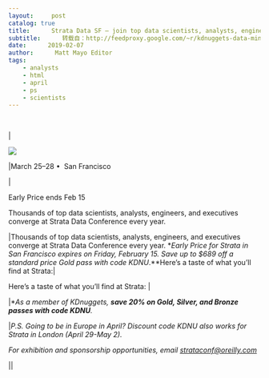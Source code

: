```yaml
---
layout:     post
catalog: true
title:      Strata Data SF – join top data scientists, analysts, engineers, and execs – KDnuggets Offer
subtitle:      转载自：http://feedproxy.google.com/~r/kdnuggets-data-mining-analytics/~3/ymg_7xNLtYU/strata-data-top-data-scientists-analysts-engineers-execs.html
date:      2019-02-07
author:      Matt Mayo Editor
tags:
    - analysts
    - html
    - april
    - ps
    - scientists
---
```



  
 




|






![](http://cdn.oreillystatic.com/oreilly/email/logos/2017/strata-590px.png)






|March 25–28 •  San Francisco
 





|



Early Price ends Feb 15


















Thousands of top data scientists, analysts, engineers, and executives converge at Strata Data Conference every year.
 
|Thousands of top data scientists, analysts, engineers, and executives converge at Strata Data Conference every year. **Early Price for Strata in San Francisco expires on Friday, February 15. Save up to $689 off a standard price Gold pass with code KDNU*.**Here’s a taste of what you’ll find at Strata:|

Here’s a taste of what you’ll find at Strata:
|



|**As a member of KDnuggets, **save 20% on Gold, Silver, and Bronze passes with code KDNU**.*








|*P.S. Going to be in Europe in April? Discount code KDNU also works for Strata in London (April 29-May 2).*



*For exhibition and sponsorship opportunities, email strataconf@oreilly.com*

||






